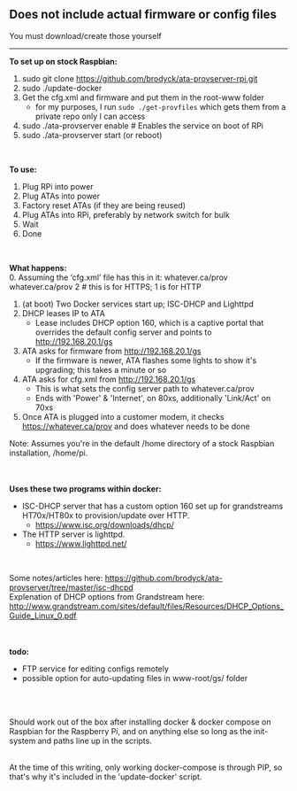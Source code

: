 ## Does not include actual firmware or config files
You must download/create those yourself

---

**To set up on stock Raspbian:**
1. sudo git clone https://github.com/brodyck/ata-provserver-rpi.git
2. sudo ./update-docker 
3. Get the cfg.xml and firmware and put them in the root-www folder
    - for my purposes, I run `sudo ./get-provfiles` which gets them from a private repo only I can access
4. sudo ./ata-provserver enable # Enables the service on boot of RPi
5. sudo ./ata-provserver start (or reboot)  
<br/>

**To use:**
1. Plug RPi into power
2. Plug ATAs into power
3. Factory reset ATAs (if they are being reused)
4. Plug ATAs into RPi, preferably by network switch for bulk
5. Wait
6. Done 
<br/>

**What happens:**  
0. Assuming the ‘cfg.xml’ file has this in it:
<P192>whatever.ca/prov</P192>
<P237>whatever.ca/prov</P237>
<P212>2</P212> # this is for HTTPS; 1 is for HTTP
1. (at boot) Two Docker services start up; ISC-DHCP and Lighttpd
2. DHCP leases IP to ATA
    - Lease includes DHCP option 160, which is a captive portal that overrides the default config server and points to http://192.168.20.1/gs
4. ATA asks for firmware from http://192.168.20.1/gs
    - If the firmware is newer, ATA flashes some lights to show it's upgrading; this takes a minute or so
5. ATA asks for cfg.xml from http://192.168.20.1/gs
    - This is what sets the config server path to whatever.ca/prov
    - Ends with 'Power' & 'Internet', on 80xs, additionally 'Link/Act' on 70xs
6. Once ATA is plugged into a customer modem, it checks https://whatever.ca/prov and does whatever needs to be done

Note: Assumes you're in the default /home directory of a stock Raspbian installation, /home/pi.  
<br/>
<br/>

**Uses these two programs within docker:**
- ISC-DHCP server that has a custom option 160 set up for grandstreams HT70x/HT80x to provision/update over HTTP.
  - https://www.isc.org/downloads/dhcp/
- The HTTP server is lighttpd.
  - https://www.lighttpd.net/
<br/>

Some notes/articles here: https://github.com/brodyck/ata-provserver/tree/master/isc-dhcpd  
Explenation of DHCP options from Grandstream here: http://www.grandstream.com/sites/default/files/Resources/DHCP_Options_Guide_Linux_0.pdf  
<br/>
<br/>

**todo:**
- FTP service for editing configs remotely
- possible option for auto-updating files in www-root/gs/ folder  
<br/>
<br/>

Should work out of the box after installing docker & docker compose on Raspbian for the Raspberry Pi, and on anything else so long as the init-system and paths line up in the scripts.  
<br/>

At the time of this writing, only working docker-compose is through PIP, so that's why it's included in the 'update-docker' script.
<br/>


